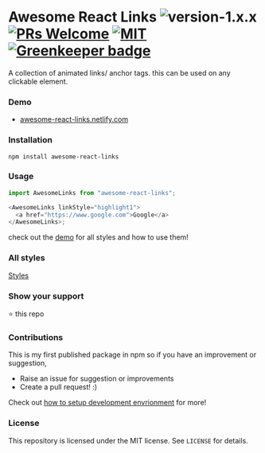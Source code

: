 # Awesome React Links ![version-1.x.x](https://img.shields.io/badge/version-1.0.0-yellow.svg) [![PRs Welcome](https://img.shields.io/badge/PRs-welcome-brightgreen.svg)](http://makeapullrequest.com) [![MIT](https://img.shields.io/github/license/mashape/apistatus.svg)](https://opensource.org/licenses/MIT) [![Greenkeeper badge](https://badges.greenkeeper.io/drex44/awesome-react-links.svg)](https://greenkeeper.io/)

A collection of animated links/ anchor tags. this can be used on any clickable element.

### Demo

- [awesome-react-links.netlify.com](https://awesome-react-links.netlify.com)

### Installation

```
npm install awesome-react-links
```

### Usage

```javascript
import AwesomeLinks from "awesome-react-links";

<AwesomeLinks linkStyle="highlight1">
  <a href="https://www.google.com">Google</a>
</AwesomeLinks>;
```

check out the [demo](https://awesome-react-links.netlify.com) for all styles and how to use them!

### All styles

[Styles](STYLES.md)

### Show your support

:star: this repo

### Contributions

This is my first published package in npm so if you have an improvement or suggestion,

- Raise an issue for suggestion or improvements
- Create a pull request! :)

Check out [how to setup development envrionment](https://github.com/drex44/awesome-react-links/blob/master/CONTRIBUTING.md) for more!

### License

This repository is licensed under the MIT license. See `LICENSE` for
details.
